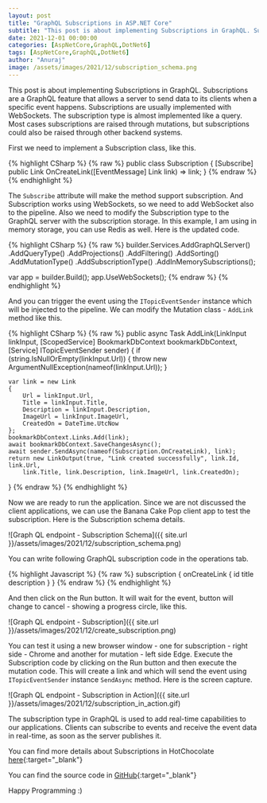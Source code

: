 ```yaml
---
layout: post
title: "GraphQL Subscriptions in ASP.NET Core"
subtitle: "This post is about implementing Subscriptions in GraphQL. Subscriptions are a GraphQL feature that allows a server to send data to its clients when a specific event happens. Subscriptions are usually implemented with WebSockets."
date: 2021-12-01 00:00:00
categories: [AspNetCore,GraphQL,DotNet6]
tags: [AspNetCore,GraphQL,DotNet6]
author: "Anuraj"
image: /assets/images/2021/12/subscription_schema.png
---
```

This post is about implementing Subscriptions in GraphQL. Subscriptions are a GraphQL feature that allows a server to send data to its clients when a specific event happens. Subscriptions are usually implemented with WebSockets. The subscription type is almost implemented like a query. Most cases subscriptions are raised through mutations, but subscriptions could also be raised through other backend systems.

First we need to implement a Subscription class, like this.

{% highlight CSharp %}
{% raw %}
public class Subscription
{
    [Subscribe]
    public Link OnCreateLink([EventMessage] Link link) => link;
}
{% endraw %}
{% endhighlight %}

The `Subscribe` attribute will make the method support subscription. And Subscription works using WebSockets, so we need to add WebSocket also to the pipeline. Also we need to modify the Subscription type to the GraphQL server with the subscription storage. In this example, I am using in memory storage, you can use Redis as well. Here is the updated code.

{% highlight CSharp %}
{% raw %}
builder.Services.AddGraphQLServer()
    .AddQueryType<Query>()
    .AddProjections()
    .AddFiltering()
    .AddSorting()
    .AddMutationType<Mutation>()
    .AddSubscriptionType<Subscription>()
    .AddInMemorySubscriptions();

var app = builder.Build();
app.UseWebSockets();
{% endraw %}
{% endhighlight %}

And you can trigger the event using the `ITopicEventSender` instance which will be injected to the pipeline. We can modify the Mutation class - `AddLink` method like this.

{% highlight CSharp %}
{% raw %}
public async Task<LinkOutput> AddLink(LinkInput linkInput,
    [ScopedService] BookmarkDbContext bookmarkDbContext, [Service] ITopicEventSender sender)
{
    if (string.IsNullOrEmpty(linkInput.Url))
    {
        throw new ArgumentNullException(nameof(linkInput.Url));
    }

    var link = new Link
    {
        Url = linkInput.Url,
        Title = linkInput.Title,
        Description = linkInput.Description,
        ImageUrl = linkInput.ImageUrl,
        CreatedOn = DateTime.UtcNow
    };
    bookmarkDbContext.Links.Add(link);
    await bookmarkDbContext.SaveChangesAsync();
    await sender.SendAsync(nameof(Subscription.OnCreateLink), link);
    return new LinkOutput(true, "Link created successfully", link.Id, link.Url,
        link.Title, link.Description, link.ImageUrl, link.CreatedOn);
}
{% endraw %}
{% endhighlight %}

Now we are ready to run the application. Since we are not discussed the client applications, we can use the Banana Cake Pop client app to test the subscription. Here is the Subscription schema details.

![Graph QL endpoint - Subscription Schema]({{ site.url }}/assets/images/2021/12/subscription_schema.png)

You can write following GraphQL subscription code in the operations tab.

{% highlight Javascript %}
{% raw %}
subscription {
  onCreateLink {
    id
    title
    description
  }
}
{% endraw %}
{% endhighlight %}

And then click on the Run button. It will wait for the event, button will change to cancel - showing a progress circle, like this.

![Graph QL endpoint - Subscription]({{ site.url }}/assets/images/2021/12/create_subscription.png)

You can test it using a new browser window - one for subscription - right side - Chrome and another for mutation - left side Edge. Execute the Subscription code by clicking on the Run button and then execute the mutation code. This will create a link and which will send the event using `ITopicEventSender` instance `SendAsync` method. Here is the screen capture.

![Graph QL endpoint - Subscription in Action]({{ site.url }}/assets/images/2021/12/subscription_in_action.gif)

The subscription type in GraphQL is used to add real-time capabilities to our applications. Clients can subscribe to events and receive the event data in real-time, as soon as the server publishes it.

You can find more details about Subscriptions in HotChocolate [here](https://chillicream.com/docs/hotchocolate/defining-a-schema/subscriptions){:target="_blank"}

You can find the source code in [GitHub](https://github.com/anuraj/GraphQLDemo){:target="_blank"}

Happy Programming :)